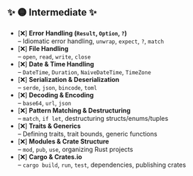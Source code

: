 ## ✨ 🟡 Intermediate ✨

-   [❌] **Error Handling (`Result`, `Option`, `?`)**  
     – Idiomatic error handling, `unwrap`, `expect`, `?`, `match`
-   [❌] **File Handling**  
     – `open`, `read`, `write`, `close`
-   [❌] **Date & Time Handling**  
     – `DateTime`, `Duration`, `NaiveDateTime`, `TimeZone`
-   [❌] **Serialization & Deserialization**  
     – `serde`, `json`, `bincode`, `toml`
-   [❌] **Decoding & Encoding**  
     – `base64`, `url`, `json`
-   [❌] **Pattern Matching & Destructuring**  
     – `match`, `if let`, destructuring structs/enums/tuples
-   [❌] **Traits & Generics**  
     – Defining traits, trait bounds, generic functions
-   [❌] **Modules & Crate Structure**  
     – `mod`, `pub`, `use`, organizing Rust projects
-   [❌] **Cargo & Crates.io**  
     – `cargo build`, `run`, `test`, dependencies, publishing crates
